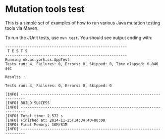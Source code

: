 # Mutation tools test
This is a simple set of examples of how to run various Java mutation testing tools via Maven.

To run the JUnit tests, use `mvn test`. You should see output ending with:

    -------------------------------------------------------
     T E S T S
    -------------------------------------------------------
    Running uk.ac.york.cs.AppTest
    Tests run: 4, Failures: 0, Errors: 0, Skipped: 0, Time elapsed: 0.046 sec

    Results :

    Tests run: 4, Failures: 0, Errors: 0, Skipped: 0

    [INFO] ------------------------------------------------------------------------
    [INFO] BUILD SUCCESS
    [INFO] ------------------------------------------------------------------------
    [INFO] Total time: 2.572 s
    [INFO] Finished at: 2014-11-25T14:34:40+00:00
    [INFO] Final Memory: 10M/81M
    [INFO] ------------------------------------------------------------------------

